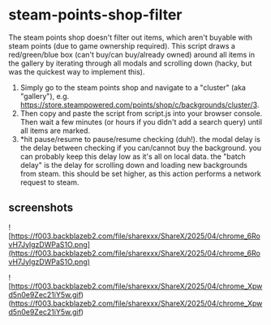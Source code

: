 # steam-points-shop-filter

The steam points shop doesn't filter out items, which aren't buyable with steam points (due to game ownership required). This script draws a red/green/blue box (can't buy/can buy/already owned) around all items in the gallery by iterating through all modals and scrolling down (hacky, but was the quickest way to implement this).

1. Simply go to the steam points shop and navigate to a "cluster" (aka "gallery"), e.g. https://store.steampowered.com/points/shop/c/backgrounds/cluster/3.
2. Then copy and paste the script from script.js into your browser console. Then wait a few minutes (or hours if you didn't add a search query) until all items are marked.
3. *hit pause/resume to pause/resume checking (duh!). the modal delay is the delay between checking if you can/cannot buy the background. you can probably keep this delay low as it's all on local data. the "batch delay" is the delay for scrolling down and loading new backgrounds from steam. this should be set higher, as this action performs a network request to steam.


## screenshots

![https://f003.backblazeb2.com/file/sharexxx/ShareX/2025/04/chrome_6RovH7JylgzDWPaS1O.png](https://f003.backblazeb2.com/file/sharexxx/ShareX/2025/04/chrome_6RovH7JylgzDWPaS1O.png)


![https://f003.backblazeb2.com/file/sharexxx/ShareX/2025/04/chrome_Xpwd5n0e9Zec21iY5w.gif)(https://f003.backblazeb2.com/file/sharexxx/ShareX/2025/04/chrome_Xpwd5n0e9Zec21iY5w.gif)
